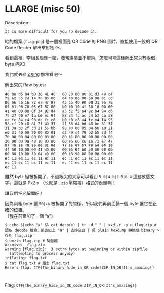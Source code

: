 # LLARGE (misc 50)

Description:
```Snoopy got the other LARGE [thing](https://www.dropbox.com/s/0xzmgl8rhpv9g1d/flag.png).
It is more difficult for you to decode it.
```

給的檔案 (`flag.png`) 是一個裡面是 QR Code 的 PNG 圖片。直接使用一般的 QR Code Reader 解出來則是 `PK`。

看到這裡，李組長眉頭一皺，發現事情並不單純，怎麼可能這樣解出來只有兩個 byte 呢XD

我們就丟給 [ZXing](https://zxing.org/w/decode) 解解看吧～

解出來的 Raw bytes:
```
40 0e d5 04 b0 30 41 40   00 20 00 80 01 d3 49 c4
79 b2 b5 7d f4 70 00 00   04 80 00 00 00 80 01 c0
06 66 c6 16 72 e7 47 87   45 55 40 90 00 31 96 78
05 61 96 78 05 67 57 80   b0 00 10 4f 50 10 00 00
41 40 00 00 0f 34 82 d4   a5 52 f5 64 8c b4 94 cb
75 27 00 e7 1a b0 ec 94   88 d4 fc ac c4 b2 ca a8
cc fc 84 c4 98 dc fc c8   b0 f0 c8 a4 fc e4 f4 95
58 cf 20 c8 8f 7f 40 37   21 53 d4 bd 48 be 31 37
31 3a b3 2f 3d 21 56 bb   98 00 00 05 04 b0 10 21
e0 31 40 00 20 00 80 01   d3 49 c4 79 b2 b5 7d f4
70 00 00 04 80 00 00 00   80 01 80 00 00 00 00 00
10 00 00 0a 48 10 00 00   00 06 66 c6 16 72 e7 47
87 45 55 40 50 00 31 96   78 05 67 57 80 b0 00 10
4f 50 10 00 00 41 40 00   00 05 04 b0 50 60 00 00
00 00 10 00 10 04 e0 00   00 08 90 00 00 00 00 00
ec 11 ec 11 ec 11 ec 11   ec 11 ec 11 ec 11 ec 11
ec 11 ec 11 ec 11 ec 11   ec 11 ec 11 ec 11 ec 11
ec 11
```

雖然 byte 組被拆開了，不過眼尖的大家可以看到 `5 0|4 b|0 3|0 4` 這些敏感文字，這就是 PkZip （也就是 `.zip` 壓縮檔）格式的表頭啊！

讓我們把它解開吧！

因為兩組 byte 讓 `50|4b` 被拆開了的關係，所以我們再前面補一個 byte 讓它在正確的位置。<br>
（我在前面加了一個 "a"）

```
$ echo $(echo "a" && cat decode) | tr -d " " | xxd -r -p > flag.zip # 讀取 decode 檔案，前面加上 "a" | 去掉空白 | 把 plain hexdump 轉換成 binary > 存到 flag.zip
$ unzip flag.zip # 解壓縮
Archive:  flag.zip
warning [flag.zip]:  3 extra bytes at beginning or within zipfile
  (attempting to process anyway)
inflating: flag.txt
$ cat flag.txt # 讀出 flag.txt
Here's flag: CTF{The_binary_hide_in_QR_code!ZIP_IN_QR!It's_amazing!}



```

Flag: `CTF{The_binary_hide_in_QR_code!ZIP_IN_QR!It's_amazing!}`
